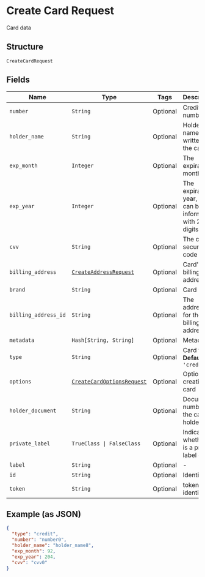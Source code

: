 
# Create Card Request

Card data

## Structure

`CreateCardRequest`

## Fields

| Name | Type | Tags | Description |
|  --- | --- | --- | --- |
| `number` | `String` | Optional | Credit card number |
| `holder_name` | `String` | Optional | Holder name, as written on the card |
| `exp_month` | `Integer` | Optional | The expiration month |
| `exp_year` | `Integer` | Optional | The expiration year, that can be informed with 2 or 4 digits |
| `cvv` | `String` | Optional | The card's security code |
| `billing_address` | [`CreateAddressRequest`](../../doc/models/create-address-request.md) | Optional | Card's billing address |
| `brand` | `String` | Optional | Card brand |
| `billing_address_id` | `String` | Optional | The address id for the billing address |
| `metadata` | `Hash[String, String]` | Optional | Metadata |
| `type` | `String` | Optional | Card type<br>**Default**: `'credit'` |
| `options` | [`CreateCardOptionsRequest`](../../doc/models/create-card-options-request.md) | Optional | Options for creating the card |
| `holder_document` | `String` | Optional | Document number for the card's holder |
| `private_label` | `TrueClass \| FalseClass` | Optional | Indicates whether it is a private label card |
| `label` | `String` | Optional | - |
| `id` | `String` | Optional | Identifier |
| `token` | `String` | Optional | token identifier |

## Example (as JSON)

```json
{
  "type": "credit",
  "number": "number0",
  "holder_name": "holder_name8",
  "exp_month": 92,
  "exp_year": 204,
  "cvv": "cvv0"
}
```

